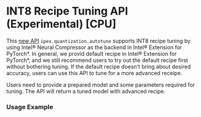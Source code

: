 INT8 Recipe Tuning API (Experimental) [CPU]
===========================================

This [new API](../api_doc.html#ipex.quantization.autotune) `ipex.quantization.autotune` supports INT8 recipe tuning by using Intel® Neural Compressor as the backend in Intel® Extension for PyTorch\*. In general, we provid default recipe in Intel® Extension for PyTorch\*, and we still recommend users to try out the default recipe first without bothering tuning. If the default recipe doesn't bring about desired accuracy, users can use this API to tune for a more advanced receipe.

Users need to provide a prepared model and some parameters required for tuning. The API will return a tuned model with advanced recipe.

### Usage Example

[//]: # (marker_feature_int8_autotune)
[//]: # (marker_feature_int8_autotune)
